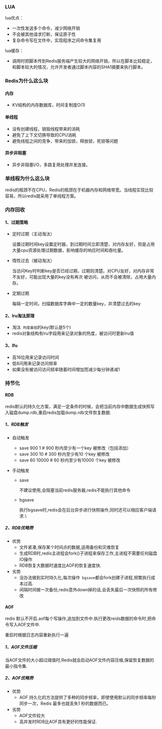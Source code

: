### LUA

lua优点：

- 一次性发送多个命令，减少网络开销
- 不会被其他请求打断，保证原子性
- 复杂命令写在文件中，实现程序之间命令集复用

lua缓存：

- 调用时把脚本传到Redis服务端产生较大的网络开销，所以在脚本比较稳定，和脚本较大的情况，允许开发者通过脚本内容的SHA1摘要来执行脚本。

### Redis为什么这么块

#### 内存

- KV结构的内存数据库，时间复制度O(1)

#### 单线程

- 没有创建线程，销毁线程带来的消耗
- 避免了上下文切换导致的CPU消耗
- 避免线程之间的竞争，带来的加锁，释放锁，死锁等问题

#### 异步非阻塞

- 异步非阻塞I/O，多路复用处理并发连接。

### 单线程为什么这么块

redis的瓶颈不在CPU，Redis的瓶颈在于机器内存和网络带宽。当线程实现比较容易，所以redis就采用了单线程方案。

### 内存回收

#### 1、过期策略

- 定时过期（主动淘汰）

  设置过期时间key设置定时器，到过期时间立即清楚，对内存友好，但是占用大量cpu资源处理过期数据，影响缓存的响应时间和吞吐量。

- 惰性过去（被动淘汰）

  当访问Key时判断key是否已经过期，过期则清楚。对CPU友好，对内存非常不友好，可能出现大量的key没有再次 被访问，从而不会被清除，占用大量内存。

- 定期过期

  每隔一定时间，扫描数据库字典中一定的数量key，并清楚过去的key

#### 2、lru淘汰原理

- 淘汰` 热度最低`的key(默认是5个)
- redis对象结构有lru字段用来记录对象的热度，被访问时更新lru值

#### 3、lfu

- 高16位用来记录访问时间
- 低8问用来记录访问频率
- 如果没有被访问访问频率随着时间增加而减少每分钟递减1

### 持节化

#### RDB

redis默认的持久化方案，满足一定条件的时候，会把当前内存中数据生成快照写入磁盘dump.rdb,重启redis加载dump.rdb文件恢复数据.

##### 1、RDB触发

- 自动触发

  - save 900 1 # 900 秒内至少有一个key 被修改（包括添加）
  - save 300 10 # 300 秒内至少有10 个key 被修改
  - save 60 10000 # 60 秒内至少有10000 个key 被修改

- 手动触发

  - save 

    不建议使用,会阻塞当前redis服务器,redis不能执行其他命令

  - bgsave 

    执行bgsave时,redis会在后台异步进行快照操作,同时还可以相应客户端请求.\

##### 2、RDB优略势

- 优势
  - 文件紧凑,保存某个时间点的数据,适用备份和灾难恢复
  - 生成RDB时,redis主进程会fork()子进程来保存工作,主进程不需要任何磁盘IO操作
  - RDB恢复大数据时速度比AOF的恢复速度快.
- 劣势
  - 没办法做到实时持久化,每次操作` bgsave`都会fork创建子进程,频繁执行成本过高.
  - 间隔时间做一次备份,redis意外down掉的话,会丢失最后一次快照的所有修改

#### AOF

redis 默认不开启.aof每个写操作,追加到文件中.执行更改reids数据的命令时,把命令写入AOF文件中.

重启时根据日志内容重新执行一遍

##### 1、AOF文件压缩

当AOF文件的大小超过阈值时,Redis就会启动AOF文件内容压缩,保留恢复数据的最小指令集.

##### 2、AOF优略势

- 优势
  - AOF 持久化的方法提供了多种的同步频率，即使使用默认的同步频率每秒同步一次，Redis 最多也就丢失1 秒的数据而已。
- 劣势
  - AOF文件较大
  - 高并发时RDB比AOF具有更好的性能保证.





